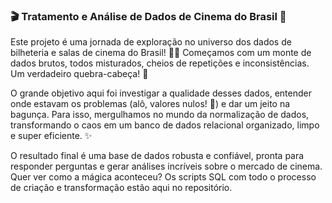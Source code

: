 ### 🎬 Tratamento e Análise de Dados de Cinema do Brasil 🧹

Este projeto é uma jornada de exploração no universo dos dados de bilheteria e salas de cinema do Brasil! 🕵️‍♀️ Começamos com um monte de dados brutos, todos misturados, cheios de repetições e inconsistências. Um verdadeiro quebra-cabeça! 🧩

O grande objetivo aqui foi investigar a qualidade desses dados, entender onde estavam os problemas (alô, valores nulos! 👋) e dar um jeito na bagunça. Para isso, mergulhamos no mundo da normalização de dados, transformando o caos em um banco de dados relacional organizado, limpo e super eficiente. ✨

O resultado final é uma base de dados robusta e confiável, pronta para responder perguntas e gerar análises incríveis sobre o mercado de cinema.  Quer ver como a mágica aconteceu? Os scripts SQL com todo o processo de criação e transformação estão aqui no repositório. 
